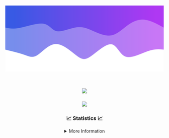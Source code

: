 ![Header](./IMG_4001.png)
<div align="center">

<h1 align="center">
  <a href="https://git.io/typing-svg">
    <img src="https://readme-typing-svg.herokuapp.com/?lines=Welcome+to+my+profile!+👋;JavaScript+developer.;&center=true&size=25">
  </a>
</h1>

<p align="center">
  <img src="https://lanyard.cnrad.dev/api/624702585596805130" />
</p>

### 📈 Statistics 📈
<details>
    <summary>More Information</summary>
    <br/>

<!--START_SECTION:waka-->
![Code Time](http://img.shields.io/badge/Code%20Time-179%20hrs%2055%20mins-blue)

![Profile Views](http://img.shields.io/badge/Profile%20Views-0-blue)

**🐱 My GitHub Data** 

> 📦 2.5 kB Used in GitHub's Storage 
 > 
> 🏆 3 Contributions in the Year 2024
 > 
> 🚫 Not Opted to Hire
 > 
> 📜 5 Public Repositories 
 > 
> 🔑 1 Private Repositories 
 > 
**I'm an Early 🐤** 

```text
🌞 Morning                365 commits         ███████░░░░░░░░░░░░░░░░░░   29.11 % 
🌆 Daytime                431 commits         █████████░░░░░░░░░░░░░░░░   34.37 % 
🌃 Evening                415 commits         ████████░░░░░░░░░░░░░░░░░   33.09 % 
🌙 Night                  43 commits          █░░░░░░░░░░░░░░░░░░░░░░░░   03.43 % 
```
📅 **I'm Most Productive on Wednesday** 

```text
Monday                   153 commits         ███░░░░░░░░░░░░░░░░░░░░░░   12.20 % 
Tuesday                  163 commits         ███░░░░░░░░░░░░░░░░░░░░░░   13.00 % 
Wednesday                298 commits         ██████░░░░░░░░░░░░░░░░░░░   23.76 % 
Thursday                 268 commits         █████░░░░░░░░░░░░░░░░░░░░   21.37 % 
Friday                   141 commits         ███░░░░░░░░░░░░░░░░░░░░░░   11.24 % 
Saturday                 107 commits         ██░░░░░░░░░░░░░░░░░░░░░░░   08.53 % 
Sunday                   124 commits         ██░░░░░░░░░░░░░░░░░░░░░░░   09.89 % 
```


📊 **This Week I Spent My Time On** 

```text
🕑︎ Time Zone: America/New_York

💬 Programming Languages: 
Java                     12 hrs 16 mins      ██████████████████░░░░░░░   71.29 % 
Kotlin                   2 hrs 58 mins       ████░░░░░░░░░░░░░░░░░░░░░   17.26 % 
XML                      1 hr 46 mins        ███░░░░░░░░░░░░░░░░░░░░░░   10.26 % 
YAML                     8 mins              ░░░░░░░░░░░░░░░░░░░░░░░░░   00.80 % 
Groovy                   3 mins              ░░░░░░░░░░░░░░░░░░░░░░░░░   00.31 % 

🔥 Editors: 
IntelliJ                 17 hrs 13 mins      █████████████████████████   100.00 % 

🐱‍💻 Projects: 
Sodium                   6 hrs 50 mins       ██████████░░░░░░░░░░░░░░░   39.74 % 
hcf                      3 hrs 17 mins       █████░░░░░░░░░░░░░░░░░░░░   19.07 % 
Mercury                  2 hrs 39 mins       ████░░░░░░░░░░░░░░░░░░░░░   15.43 % 
shard                    2 hrs 25 mins       ████░░░░░░░░░░░░░░░░░░░░░   14.11 % 
Sacred Network           1 hr 18 mins        ██░░░░░░░░░░░░░░░░░░░░░░░   07.64 % 

💻 Operating System: 
Windows                  17 hrs 13 mins      █████████████████████████   100.00 % 
```

**I Mostly Code in Java** 

```text
Java                     25 repos            ██████████████████████░░░   89.29 % 
JavaScript               2 repos             ██░░░░░░░░░░░░░░░░░░░░░░░   07.14 % 
C++                      1 repo              █░░░░░░░░░░░░░░░░░░░░░░░░   03.57 % 
```



**Timeline**

![Lines of Code chart](https://raw.githubusercontent.com/DevDipin/DevDipin/main/assets/bar_graph.png)


 Last Updated on 26/03/2024 07:09:25 UTC
<!--END_SECTION:waka-->

![Footer](./IMG_4002.png)